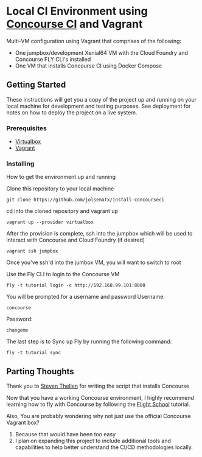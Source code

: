 # Local CI Environment using [Concourse CI](https://concourse.ci) and Vagrant 

Multi-VM configuration using Vagrant that comprises of the following:
- One jumpbox/development Xenial64 VM with the Cloud Foundry and Concourse FLY CLI's installed
- One VM that installs Concourse CI using Docker Compose 

## Getting Started

These instructions will get you a copy of the project up and running on your local machine for development and testing purposes. See deployment for notes on how to deploy the project on a live system.

### Prerequisites

- [Virtualbox](https://www.virtualbox.org/wiki/Downloads)
- [Vagrant](https://www.vagrantup.com)

### Installing

How to get the environment up and running

Clone this repository to your local machine

```
git clone https://github.com/jolsenatx/install-concourseci
```

cd into the cloned repository and vagrant up

```
vagrant up --provider virtualbox
```

After the provision is complete, ssh into the jumpbox which will be used to interact with Concourse and Cloud Foundry (if desired)

```
vagrant ssh jumpbox
```

Once you've ssh'd into the jumbox VM, you will want to switch to root

Use the Fly CLI to login to the Concourse VM

```
fly -t tutorial login -c http://192.168.99.101:8080
```
You will be prompted for a username and password
Username:
```
concourse
```
Password:
```
changeme
```
The last step is to Sync up Fly by running the following command:
```
fly -t tutorial sync
```

## Parting Thoughts

Thank you to [Steven Thellen](https://github.com/thells176/Install-concourseci) for writing the script that installs Concourse

Now that you have a working Concourse environment, I highly recommend learning how to fly with Concourse by following the [Flight School](https://concourse.ci/flight-school.html) tutorial.

Also, You are probably wondering why not just use the official Concourse Vagrant box? 

1. Because that would have been too easy
2. I plan on expanding this project to include additional tools and capabilities to help better understand the CI/CD methodologies locally.   
